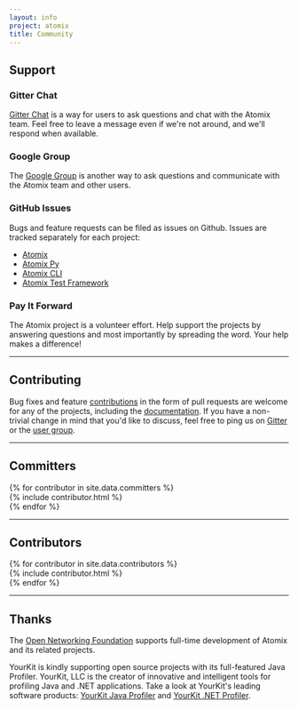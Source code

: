 ```yaml
---
layout: info
project: atomix
title: Community
---
```


<div class="community">
  <div class="row">
    <div class="col-sm-3">
      <h2><span id="support"></span>Support</h2>
    </div>
    <div class="col-sm-9">
      <div class="row">
        <div class="col-sm-6">
          <h3>Gitter Chat</h3>
          <p><a href="https://gitter.im/atomix/atomix">Gitter Chat</a> is a way for users to ask questions and chat with the Atomix team. Feel free to leave a message even if we're not around, and we'll respond when available.</p>
        </div>
        <div class="col-sm-6">
          <h3>Google Group</h3>
          <p>The <a href="https://groups.google.com/forum/#!forum/atomixio">Google Group</a> is another way to ask questions and communicate with the Atomix team and other users.</p>
        </div>
      </div>
      <div class="row">
        <div class="col-sm-6">
          <h3>GitHub Issues</h3>
          <p>Bugs and feature requests can be filed as issues on Github. Issues are tracked separately for each project:</p>
          <ul>
            <li><a href="https://github.com/atomix/atomix/issues">Atomix</a></li>
            <li><a href="https://github.com/atomix/atomix-py/issues">Atomix Py</a></li>
            <li><a href="https://github.com/atomix/atomix-cli/issues">Atomix CLI</a></li>
            <li><a href="https://github.com/atomix/atomix-test/issues">Atomix Test Framework</a></li>
          </ul>
        </div>
        <div class="col-sm-6">
          <h3>Pay It Forward</h3>
          <p>The Atomix project is a volunteer effort. Help support the projects by answering questions and most importantly by spreading the word. Your help makes a difference!</p>
        </div>
      </div>
    </div>
  </div>
  <hr>
  <div class="row">
    <div class="col-sm-3">
      <h2><span id="contributing"></span>Contributing</h2>
    </div>
    <div class="col-sm-9">
      <p>Bug fixes and feature <a href="https://github.com/atomix">contributions</a> in the form of pull requests are welcome for any of the projects, including the <a href="https://github.com/atomix/atomix.github.io">documentation</a>. If you have a non-trivial change in mind that you'd like to discuss, feel free to ping us on <a href="https://gitter.im/atomix/atomix">Gitter</a> or the <a href="https://groups.google.com/forum/#!forum/atomixio">user group</a>.</p>
    </div>
  </div>
  <hr>
  <div class="row">
    <div class="col-sm-3">
      <h2><span id="committers"></span>Committers</h2>
    </div>
    <div class="col-sm-9">
      <div class="row">
  {% for contributor in site.data.committers %}
        <div class="col-sm-4">
  {% include contributor.html %}
        </div>
  {% endfor %}
      </div>
    </div>
  </div>
  <hr>
  <div class="row">
    <div class="col-sm-3">
      <h2><span id="contributors"></span>Contributors</h2>
    </div>
    <div class="col-sm-9">
      <div class="row">
  {% for contributor in site.data.contributors %}
        <div class="col-sm-4">
  {% include contributor.html %}
        </div>
  {% endfor %}
      </div>
    </div>
  </div>
  <hr>
  <div class="row">
    <div class="col-sm-3">
      <h2><span id="thanks"></span>Thanks</h2>
    </div>
    <div class="col-sm-9">
      <p>
        The <a href="http://opennetworking.org">Open Networking Foundation</a> supports full-time development of Atomix and its related projects.
      </p>
    </div>
    <div class="col-sm-9">
      <p>
        YourKit is kindly supporting open source projects with its full-featured Java Profiler.
        YourKit, LLC is the creator of innovative and intelligent tools for profiling
        Java and .NET applications. Take a look at YourKit's leading software products:
        <a href="http://www.yourkit.com/java/profiler/index.jsp">YourKit Java Profiler</a> and
        <a href="http://www.yourkit.com/.net/profiler/index.jsp">YourKit .NET Profiler</a>.
      </p>
    </div>
  </div>
</div>
